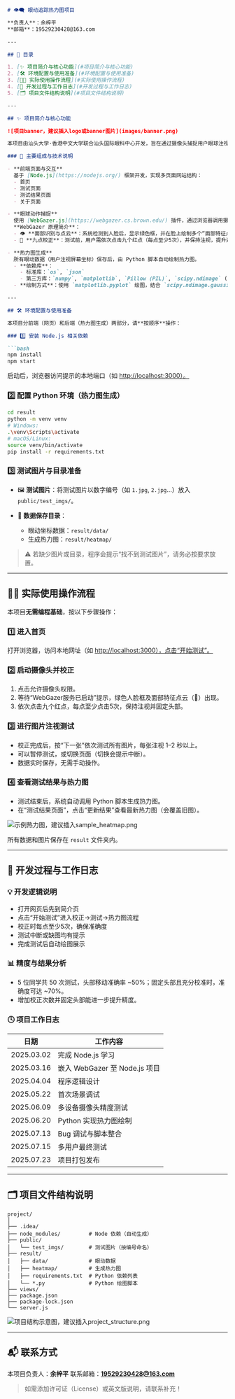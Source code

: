 ````markdown
# 👁️‍🗨️ 眼动追踪热力图项目

**负责人**：余梓平  
**邮箱**：19529230428@163.com

---

## 📑 目录

1. [✨ 项目简介与核心功能](#项目简介与核心功能)  
2. [🛠️ 环境配置与使用准备](#环境配置与使用准备)  
3. [🧑‍💻 实际使用操作流程](#实际使用操作流程)  
4. [📝 开发过程与工作日志](#开发过程与工作日志)  
5. [🗂️ 项目文件结构说明](#项目文件结构说明)  

---

## ✨ 项目简介与核心功能

![项目banner，建议插入logo或banner图片](images/banner.png)

本项目由汕头大学·香港中文大学联合汕头国际眼科中心开发，旨在通过摄像头捕捉用户眼球注视行为，并利用热力图的方式进行可视化分析，辅助科学研究与眼科评估。

### 🧩 主要组成与技术说明

- **前端页面与交互**  
  基于 [Node.js](https://nodejs.org/) 框架开发，实现多页面网站结构：  
  - 首页  
  - 测试页面  
  - 测试结果页面  
  - 关于页面  

- **眼球动作捕捉**  
  使用 [WebGazer.js](https://webgazer.cs.brown.edu/) 插件，通过浏览器调用摄像头，实时跟踪用户注视位置。  
  **WebGazer 原理简介**：  
  - 👁️ **面部识别与点云**：系统检测到人脸后，显示绿色框，并在脸上绘制多个“面部特征点”（点云），用于定位五官并估算视线方向。  
  - 🎯 **九点校正**：测试前，用户需依次点击九个红点（每点至少5次），并保持注视，提升追踪准确度。  

- **热力图生成**  
  所有眼动数据（用户注视屏幕坐标）保存后，由 Python 脚本自动绘制热力图。  
  - **依赖库**：  
    - 标准库：`os`, `json`  
    - 第三方库：`numpy`, `matplotlib`, `Pillow (PIL)`, `scipy.ndimage` (其中 `gaussian_filter` 用于平滑)  
  - **绘制方式**：使用 `matplotlib.pyplot` 绘图，结合 `scipy.ndimage.gaussian_filter` 对坐标密度进行平滑处理，最终生成高热度区域可视化。  

---

## 🛠️ 环境配置与使用准备

本项目分前端（网页）和后端（热力图生成）两部分，请**按顺序**操作：

### 1️⃣ 安装 Node.js 相关依赖

```bash
npm install
npm start
````

启动后，浏览器访问提示的本地端口（如 [http://localhost:3000）。](http://localhost:3000）。)

### 2️⃣ 配置 Python 环境（热力图生成）

```bash
cd result
python -m venv venv
# Windows:
.\venv\Scripts\activate
# macOS/Linux:
source venv/bin/activate
pip install -r requirements.txt
```

### 3️⃣ 测试图片与目录准备

* 🖼️ **测试图片**：将测试图片以数字编号（如 `1.jpg`, `2.jpg`…）放入 `public/test_imgs/`。
* 📂 **数据保存目录**：

  * 眼动坐标数据：`result/data/`
  * 生成热力图：`result/heatmap/`

> ⚠️ 若缺少图片或目录，程序会提示“找不到测试图片”，请务必按要求放置。

---

## 🧑‍💻 实际使用操作流程

本项目**无需编程基础**，按以下步骤操作：

### 1️⃣ 进入首页

打开浏览器，访问本地网址（如 [http://localhost:3000），点击“开始测试”。](http://localhost:3000），点击“开始测试”。)

### 2️⃣ 启动摄像头并校正

1. 点击允许摄像头权限。
2. 等待“WebGazer服务已启动”提示，绿色人脸框及面部特征点云（👾）出现。
3. 依次点击九个红点，每点至少点击5次，保持注视并固定头部。

### 3️⃣ 进行图片注视测试

* 校正完成后，按“下一张”依次测试所有图片，每张注视 1–2 秒以上。
* 可以暂停测试，或切换页面（切换会提示中断）。
* 数据实时保存，无需手动操作。

### 4️⃣ 查看测试结果与热力图

* 测试结束后，系统自动调用 Python 脚本生成热力图。
* 在“测试结果页面”，点击“更新结果”查看最新热力图（会覆盖旧图）。

![示例热力图，建议插入sample\_heatmap.png](images/sample_heatmap.png)

所有数据和图片保存在 `result` 文件夹内。

---

## 📝 开发过程与工作日志

### 💡 开发逻辑说明

* 打开网页后先到简介页
* 点击“开始测试”进入校正→测试→热力图流程
* 校正时每点至少5次，确保准确度
* 测试中断或缺图均有提示
* 完成测试后自动绘图展示

### 📊 精度与结果分析

* 5 位同学共 50 次测试，头部移动准确率 \~50%；固定头部且充分校准时，准确度可达 \~70%。
* 增加校正次数并固定头部能进一步提升精度。

### 🕓 项目工作日志

| 日期         | 工作内容                     |
| ---------- | ------------------------ |
| 2025.03.02 | 完成 Node.js 学习            |
| 2025.03.16 | 嵌入 WebGazer 至 Node.js 项目 |
| 2025.04.04 | 程序逻辑设计                   |
| 2025.05.22 | 首次场景调试                   |
| 2025.06.09 | 多设备摄像头精度测试               |
| 2025.06.20 | Python 实现热力图绘制           |
| 2025.07.13 | Bug 调试与脚本整合              |
| 2025.07.15 | 多用户最终测试                  |
| 2025.07.23 | 项目打包发布                   |

---

## 🗂️ 项目文件结构说明

```
project/
│
├── .idea/
├── node_modules/         # Node 依赖（自动生成）
├── public/
│   └── test_imgs/        # 测试图片（按编号命名）
├── result/
│   ├── data/             # 眼动数据
│   ├── heatmap/          # 生成热力图
│   ├── requirements.txt  # Python 依赖列表
│   └── *.py              # Python 绘图脚本
├── views/
├── package.json
├── package-lock.json
└── server.js
```

![项目结构示意图，建议插入project\_structure.png](images/project_structure.png)

---

## 📬 联系方式

本项目负责人：**余梓平**
联系邮箱：**[19529230428@163.com](mailto:19529230428@163.com)**

> 如需添加许可证（License）或英文版说明，请联系补充！

```
```
